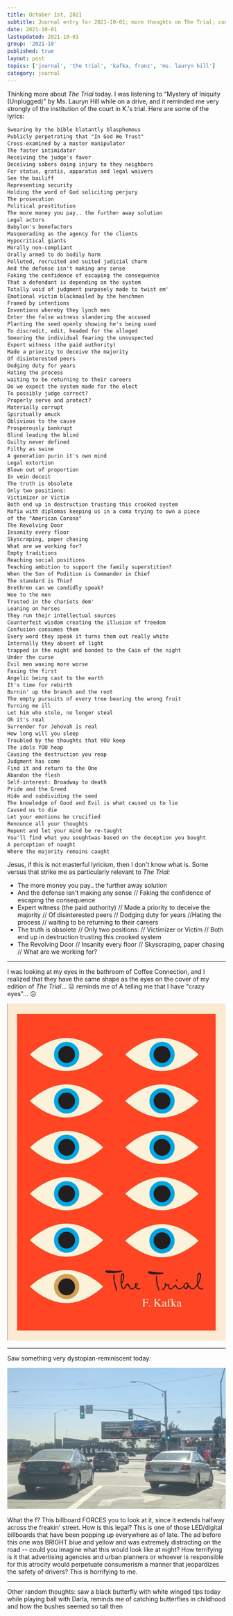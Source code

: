 ```yaml
---
title: October 1st, 2021
subtitle: Journal entry for 2021-10-01; more thoughts on The Trial; connections to Mystery of Iniquity by Ms. Lauryn Hill
date: 2021-10-01
lastupdated: 2021-10-01
group: '2021-10'
published: true
layout: post
topics: ['journal', 'the trial', 'kafka, franz', 'ms. lauryn hill']
category: journal
---
```


Thinking more about *The Trial* today.
I was listening to "Mystery of Iniquity (Unplugged)" by Ms. Lauryn Hill while on a drive, and it reminded me very strongly of the institution of the court in K.'s trial. 
Here are some of the lyrics:

```
Swearing by the bible blatantly blasphemous
Publicly perpetrating that "In God We Trust"
Cross-examined by a master manipulator
The faster intimidator
Receiving the judge's favor
Deceiving sabers doing injury to they neighbors
For status, gratis, apparatus and legal waivers
See the bailiff
Representing security
Holding the word of God soliciting perjury
The prosecution
Political prostitution
The more money you pay.. the further away solution
Legal actors
Babylon's benefactors
Masquerading as the agency for the clients
Hypocritical giants
Morally non-compliant
Orally armed to do bodily harm
Polluted, recruited and suited judicial charm
And the defense isn't making any sense
Faking the confidence of escaping the consequence
That a defendant is depending on the system
Totally void of judgment purposely made to twist em'
Emotional victim blackmailed by the henchmen
Framed by intentions
Inventions whereby they lynch men
Enter the false witness slandering the accused
Planting the seed openly showing he's being used
To discredit, edit, headed for the alleged
Smearing the individual fearing the unsuspected
Expert witness (the paid authority)
Made a priority to deceive the majority
Of disinterested peers
Dodging duty for years
Hating the process
waiting to be returning to their careers
Do we expect the system made for the elect
To possibly judge correct?
Properly serve and protect?
Materially corrupt
Spiritually amuck
Oblivious to the cause
Prosperously bankrupt
Blind leading the blind
Guilty never defined
Filthy as swine
A generation purin it's own mind
Legal extortion
Blown out of proportion
In vein deceit
The truth is obsolete
Only two positions:
Victimizer or Victim
Both end up in destruction trusting this crooked system
Mafia with diplomas keeping us in a coma trying to own a piece
of the "American Corona"
The Revolving Door
Insanity every floor
Skyscraping, paper chasing
What are we working for?
Empty traditions
Reaching social positions
Teaching ambition to support the family superstition?
When the Son of Podition is Commander in Chief
The standard is Thief
Brethren can we candidly speak?
Woe to the men
Trusted in the chariots dem'
Leaning on horses
They run their intellectual sources
Counterfeit wisdom creating the illusion of freedom
Confusion consumes them
Every word they speak it turns them out really white
Internally they absent of light
trapped in the night and bonded to the Cain of the night
Under the curse
Evil men waxing more worse
Faxing the first
Angelic being cast to the earth
It's time for rebirth
Burnin' up the branch and the root
The empty pursuits of every tree bearing the wrong fruit
Turning me ill
Let him who stole, no longer steal
Oh it's real
Surrender for Jehovah is real
How long will you sleep
Troubled by the thoughts that YOU keep
The idols YOU heap
Causing the destruction you reap
Judgment has come
Find it and return to the One
Abandon the flesh
Self-interest: Broadway to death
Pride and the Greed
Hide and subdividing the seed
The knowledge of Good and Evil is what caused us to lie
Caused us to die
Let your emotions be crucified
Renounce all your thoughts
Repent and let your mind be re-taught
You'll find what you soughtwas based on the deception you bought
A perception of naught
Where the majority remains caught
```

Jesus, if this is not masterful lyricism, then I don't know what is. 
Some versus that strike me as particularly relevant to *The Trial*:
- The more money you pay.. the further away solution
- And the defense isn't making any sense // Faking the confidence of escaping the consequence
- Expert witness (the paid authority) // Made a priority to deceive the majority // Of disinterested peers // Dodging duty for years //Hating the process // waiting to be returning to their careers
- The truth is obsolete // Only two positions: // Victimizer or Victim // Both end up in destruction trusting this crooked system
- The Revolving Door // Insanity every floor // Skyscraping, paper chasing // What are we working for?

---

I was looking at my eyes in the bathroom of Coffee Connection, and I realized that they have the same shape as the eyes on the cover of my edition of *The Trial*... ☹ reminds me of A telling me that I have "crazy eyes"... ☹

![The Trial by Franz Kafka translated by Breon Mitchell](kafka-franz-the-trial.jpg)

--- 

Saw something very dystopian-reminiscent today:

![Billboard ad extending right above the street](billboard-ad.jpg)

What the f? This billboard FORCES you to look at it, since it extends halfway across the freakin' street. 
How is this legal? This is one of those LED/digital billboards that have been popping up everywhere as of late. The ad before this one was BRIGHT blue and yellow and was extremely distracting on the road -- could you imagine what this would look like at night? 
How terrifying is it that advertising agencies and urban planners or whoever is responsible for this atrocity would perpetuate consumerism a manner that jeopardizes the safety of drivers? 
This is horrifying to me. 

---

Other random thoughts: saw a black butterfly with white winged tips today while playing ball with Darla, reminds me of catching butterflies in childhood and how the bushes seemed so tall then 

